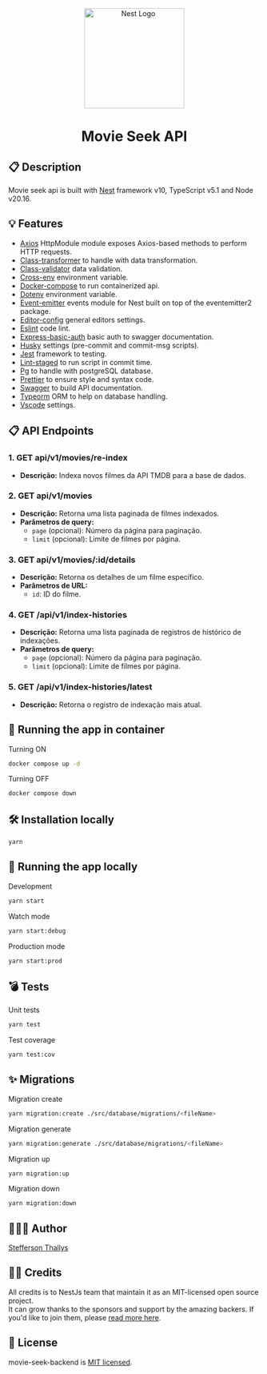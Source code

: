 <div align="center">
  <a href="http://nestjs.com/" target="blank"><img src="https://nestjs.com/img/logo-small.svg" width="200" alt="Nest Logo" /></a>

  # Movie Seek API
</div>

## 📋 Description

Movie seek api is built with [Nest](https://github.com/nestjs/nest) framework v10, TypeScript v5.1 and Node v20.16.

## 💡 Features

- [Axios](https://www.npmjs.com/package/@nestjs/axios) HttpModule module exposes Axios-based methods to perform HTTP requests.
- [Class-transformer](https://www.npmjs.com/package/class-transformer) to handle with data transformation.
- [Class-validator](https://www.npmjs.com/package/class-validator) data validation.
- [Cross-env](https://www.npmjs.com/package/cross-env) environment variable.
- [Docker-compose](https://docs.docker.com/compose/) to run containerized api.
- [Dotenv](https://www.npmjs.com/package/dotenv) environment variable.
- [Event-emitter](https://www.npmjs.com/package/@nestjs/event-emitter) events module for Nest built on top of the eventemitter2 package.
- [Editor-config](https://editorconfig.org/) general editors settings.
- [Eslint](https://eslint.org/) code lint.
- [Express-basic-auth](https://www.npmjs.com/package/express-basic-auth) basic auth to swagger documentation.
- [Husky](https://typicode.github.io/husky/) settings (pre-commit and commit-msg scripts).
- [Jest](https://jestjs.io/pt-BR/) framework to testing.
- [Lint-staged](https://www.npmjs.com/package/lint-staged?activeTab=readme) to run script in commit time.
- [Pg](https://node-postgres.com/) to handle with postgreSQL database.
- [Prettier](https://prettier.io/) to ensure style and syntax code.
- [Swagger](https://swagger.io/) to build API documentation.
- [Typeorm](https://typeorm.io/) ORM to help on database handling.
- [Vscode](https://code.visualstudio.com/) settings.

## 📋 API Endpoints

### 1. **GET api/v1/movies/re-index**
   - **Descrição:** Indexa novos filmes da API TMDB para a base de dados.

### 2. **GET api/v1/movies**
   - **Descrição:** Retorna uma lista paginada de filmes indexados.
   - **Parâmetros de query:**
     - `page` (opcional): Número da página para paginação.
     - `limit` (opcional): Limite de filmes por página.

### 3. **GET  api/v1/movies/:id/details**
   - **Descrição:** Retorna os detalhes de um filme específico.
   - **Parâmetros de URL:**
     - `id`: ID do filme.

### 4. **GET /api/v1/index-histories**
   - **Descrição:** Retorna uma lista paginada de registros de histórico de indexações.
  - **Parâmetros de query:**
     - `page` (opcional): Número da página para paginação.
     - `limit` (opcional): Limite de filmes por página.

### 5. **GET /api/v1/index-histories/latest**
   - **Descrição:** Retorna o registro de indexação mais atual.


## 🐋 Running the app in container
Turning ON
```bash
docker compose up -d
```

Turning OFF
```bash
docker compose down
```

## 🛠️ Installation locally

```bash
yarn
```

## 🚀 Running the app locally

Development
```bash
yarn start
```

Watch mode
```bash
yarn start:debug
```

Production mode
```bash
yarn start:prod
```

## 💣 Tests

Unit tests
```bash
yarn test
```

Test coverage
```bash
yarn test:cov
```

## ✨ Migrations

Migration create
```bash
yarn migration:create ./src/database/migrations/<fileName>
```

Migration generate
```bash
yarn migration:generate ./src/database/migrations/<fileName>
```

Migration up
```bash
yarn migration:up
```

Migration down
```bash
yarn migration:down
```

## 👨🏽‍💻 Author

[Stefferson Thallys](https://www.linkedin.com/in/stefferson-thallys/)

## 👏🏽 Credits

All credits is to NestJs team that maintain it as an MIT-licensed open source project.</br>
It can grow thanks to the sponsors and support by the amazing backers. If you'd like to join them, please [read more here](https://docs.nestjs.com/support).

## 🧾 License

movie-seek-backend is [MIT licensed](LICENSE).
